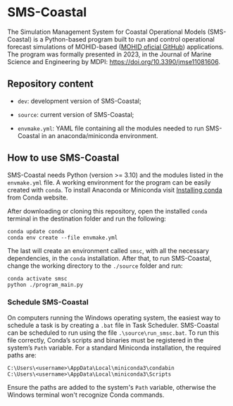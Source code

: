 # SMS-Coastal

The Simulation Management System for Coastal Operational Models (SMS-Coastal) is a Python-based program built to run and control operational forecast simulations of MOHID-based ([MOHID oficial GitHub](https://github.com/Mohid-Water-Modelling-System)) applications. The program was formally presented in 2023, in the Journal of Marine Science and Engineering by MDPI: https://doi.org/10.3390/jmse11081606.

## Repository content

- `dev`: development version of SMS-Coastal;

- `source`: current version of SMS-Coastal;

- `envmake.yml`: YAML file containing all the modules needed to run SMS-Coastal in an anaconda/miniconda environment.

## How to use SMS-Coastal

SMS-Coastal needs Python (version >= 3.10) and the modules listed in the `envmake.yml` file. A working environment for the program can be easily created with `conda`. To install Anaconda or Miniconda visit [Installing conda](https://docs.conda.io/projects/conda/en/latest/user-guide/install/index.html) from Conda website.

After downloading or cloning this repository, open the installed `conda` terminal in the destination folder and run the following:

```
conda update conda
conda env create --file envmake.yml
```

The last will create an environment called `smsc`, with all the necessary dependencies, in the `conda` installation. After that, to run SMS-Coastal, change the working directory to the `./source` folder and run:

```
conda activate smsc
python ./program_main.py
```

### Schedule SMS-Coastal

On computers running the Windows operating system, the easiest way to schedule a task is by creating a `.bat` file in Task Scheduler. SMS-Coastal can be scheduled to run using the file `.\source\run_smsc.bat`. To run this file correctly, Conda’s scripts and binaries must be registered in the system’s `Path` variable. For a standard Miniconda installation, the required paths are:

```
C:\Users\<username>\AppData\Local\miniconda3\condabin
C:\Users\<username>\AppData\Local\miniconda3\Scripts
```
Ensure the paths are added to the system's `Path` variable, otherwise the Windows terminal won't recognize Conda commands.
